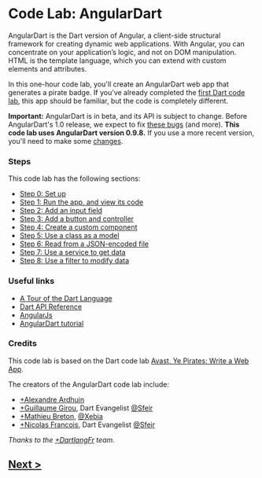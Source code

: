 Code Lab: AngularDart
=================

AngularDart is the Dart version of Angular,
a client-side structural framework for creating dynamic web applications.
With Angular, you can concentrate on your application’s logic, and not on DOM manipulation.
HTML is the template language, which you can extend with
custom elements and attributes.

In this one-hour code lab, you'll create an AngularDart web app
that generates a pirate badge.
If you've already completed the
[first Dart code lab](https://www.dartlang.org/codelabs/darrrt/),
this app should be familiar, but the code is completely different.

**Important:**
AngularDart is in beta, and its API is subject to change.
Before AngularDart's 1.0 release,
we expect to fix
[these bugs](https://github.com/angular/angular.dart/issues?milestone=12)
(and more).
**This code lab uses AngularDart version 0.9.8.**
If you use a more recent version, you'll need to make some
[changes](docs/diffs.md#differences-between-angulardart-versions).
<!-- put screenshot here? -->


### Steps

This code lab has the following sections:

* [Step 0: Set up](docs/step-0.md#step-0-set-up)
* [Step 1: Run the app, and view its code](docs/step-1.md#step-1-run-the-app-and-view-its-code)
* [Step 2: Add an input field](docs/step-2.md#step-2-add-an-input-field)
* [Step 3: Add a button and controller](docs/step-3.md#step-3-add-a-button-and-controller)
* [Step 4: Create a custom component](docs/step-4.md#step-4-create-a-custom-component)
* [Step 5: Use a class as a model](docs/step-5.md#step-5-use-a-class-as-a-model)
* [Step 6: Read from a JSON-encoded file](docs/step-6.md#step-6-read-from-a-json-encoded-file)
* [Step 7: Use a service to get data](docs/step-7.md#step-7-use-a-service-to-get-data)
* [Step 8: Use a filter to modify data](docs/step-8.md#step-8-use-a-filter-to-modify-data)


### Useful links

- [A Tour of the Dart Language][2]
- [Dart API Reference][3]
- [AngularJs][4]
- [AngularDart tutorial][5]


### Credits

This code lab is based on the Dart code lab
[Avast, Ye Pirates: Write a Web App](https://www.dartlang.org/codelabs/darrrt/).

The creators of the AngularDart code lab include:

- [+Alexandre Ardhuin](https://plus.google.com/101145059477513456972)
- [+Guillaume Girou](https://plus.google.com/+GuillaumeGirou), Dart Evangelist [@Sfeir](http://www.sfeir.com/)
- [+Mathieu Breton](https://twitter.com/MatBreton), [@Xebia](http://www.xebia.fr)
- [+Nicolas Francois](https://plus.google.com/+NicolasFrancois), Dart Evangelist [@Sfeir](http://www.sfeir.com/)

_Thanks to the [+DartlangFr](http://gplus.to/dartlangfr) team._  

## [Next >](docs/step-0.md#step-0-set-up)

  [1]: https://www.dartlang.org/
  [2]: https://www.dartlang.org/docs/dart-up-and-running/contents/ch02.html
  [3]: http://api.dartlang.org/docs/channels/stable/latest/
  [4]: http://angularjs.org/
  [5]: https://github.com/angular/angular.dart.tutorial
  [feedback]: https://docs.google.com/forms/d/1F0ZE-ZfNyNm-MQtEzq1xmvv9Y5g6exAFs9zXH65Bb18/viewform?entry.1890092742=At%C2%A0Dart+Flight+School,+Paris,+Jan.+20th,+2014&entry.475282761

